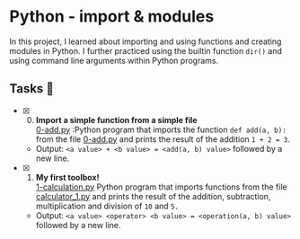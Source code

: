 # Python - import & modules
In this project, I learned about importing and using functions and creating modules in Python. I further practiced using the builtin function `dir()` and using command line arguments within Python programs.

## Tasks 📃
+ [x] 0. **Import a simple function from a simple file**<br/>[0-add.py](0-add.py) :Python program that imports the function `def add(a, b):` from the file [0-add.py](0-add.py) and prints the result of the addition `1 + 2 = 3`.
  + Output: `<a value> + <b value> = <add(a, b) value>` followed by a new line.

+ [x] 1. **My first toolbox!**<br/>[1-calculation.py](1-calculation.py) Python program that imports functions from the file [calculator_1.py](calculator_1.py) and prints the result of the addition, subtraction, multiplication and division of `10` and `5.`
  + Output: `<a value> <operator> <b value> = <operation(a, b) value>` followed by a new line.
